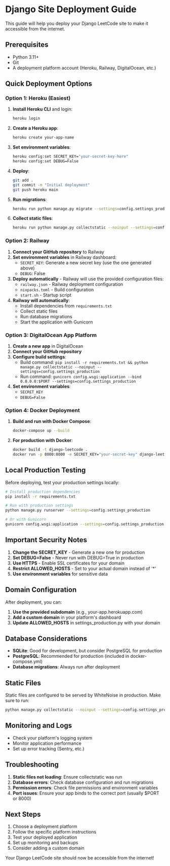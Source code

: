 # Django Site Deployment Guide

This guide will help you deploy your Django LeetCode site to make it accessible from the internet.

## Prerequisites

- Python 3.11+
- Git
- A deployment platform account (Heroku, Railway, DigitalOcean, etc.)

## Quick Deployment Options

### Option 1: Heroku (Easiest)

1. **Install Heroku CLI** and login:
   ```bash
   heroku login
   ```

2. **Create a Heroku app**:
   ```bash
   heroku create your-app-name
   ```

3. **Set environment variables**:
   ```bash
   heroku config:set SECRET_KEY="your-secret-key-here"
   heroku config:set DEBUG=False
   ```

4. **Deploy**:
   ```bash
   git add .
   git commit -m "Initial deployment"
   git push heroku main
   ```

5. **Run migrations**:
   ```bash
   heroku run python manage.py migrate --settings=config.settings_production
   ```

6. **Collect static files**:
   ```bash
   heroku run python manage.py collectstatic --noinput --settings=config.settings_production
   ```

### Option 2: Railway

1. **Connect your GitHub repository** to Railway
2. **Set environment variables** in Railway dashboard:
   - `SECRET_KEY`: Generate a new secret key (use the one generated above)
   - `DEBUG`: False
3. **Deploy automatically** - Railway will use the provided configuration files:
   - `railway.json` - Railway deployment configuration
   - `nixpacks.toml` - Build configuration
   - `start.sh` - Startup script
4. **Railway will automatically**:
   - Install dependencies from `requirements.txt`
   - Collect static files
   - Run database migrations
   - Start the application with Gunicorn

### Option 3: DigitalOcean App Platform

1. **Create a new app** in DigitalOcean
2. **Connect your GitHub repository**
3. **Configure build settings**:
   - Build command: `pip install -r requirements.txt && python manage.py collectstatic --noinput --settings=config.settings_production`
   - Run command: `gunicorn config.wsgi:application --bind 0.0.0.0:$PORT --settings=config.settings_production`
4. **Set environment variables**:
   - `SECRET_KEY`
   - `DEBUG=False`

### Option 4: Docker Deployment

1. **Build and run with Docker Compose**:
   ```bash
   docker-compose up --build
   ```

2. **For production with Docker**:
   ```bash
   docker build -t django-leetcode .
   docker run -p 8000:8000 -e SECRET_KEY="your-secret-key" django-leetcode
   ```

## Local Production Testing

Before deploying, test your production settings locally:

```bash
# Install production dependencies
pip install -r requirements.txt

# Run with production settings
python manage.py runserver --settings=config.settings_production

# Or with Gunicorn
gunicorn config.wsgi:application --settings=config.settings_production
```

## Important Security Notes

1. **Change the SECRET_KEY** - Generate a new one for production
2. **Set DEBUG=False** - Never run with DEBUG=True in production
3. **Use HTTPS** - Enable SSL certificates for your domain
4. **Restrict ALLOWED_HOSTS** - Set to your actual domain instead of '*'
5. **Use environment variables** for sensitive data

## Domain Configuration

After deployment, you can:

1. **Use the provided subdomain** (e.g., your-app.herokuapp.com)
2. **Add a custom domain** in your platform's dashboard
3. **Update ALLOWED_HOSTS** in settings_production.py with your domain

## Database Considerations

- **SQLite**: Good for development, but consider PostgreSQL for production
- **PostgreSQL**: Recommended for production (included in docker-compose.yml)
- **Database migrations**: Always run after deployment

## Static Files

Static files are configured to be served by WhiteNoise in production. Make sure to run:
```bash
python manage.py collectstatic --noinput --settings=config.settings_production
```

## Monitoring and Logs

- Check your platform's logging system
- Monitor application performance
- Set up error tracking (Sentry, etc.)

## Troubleshooting

1. **Static files not loading**: Ensure collectstatic was run
2. **Database errors**: Check database configuration and run migrations
3. **Permission errors**: Check file permissions and environment variables
4. **Port issues**: Ensure your app binds to the correct port (usually $PORT or 8000)

## Next Steps

1. Choose a deployment platform
2. Follow the specific platform instructions
3. Test your deployed application
4. Set up monitoring and backups
5. Consider adding a custom domain

Your Django LeetCode site should now be accessible from the internet!

